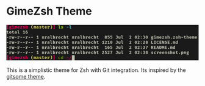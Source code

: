 # GimeZsh Theme

![Screenshot](screenshot.png?raw=true)

This is a simplistic theme for Zsh with Git integration. Its inspired by the [gitsome theme](https://github.com/mtully/gitsome).
